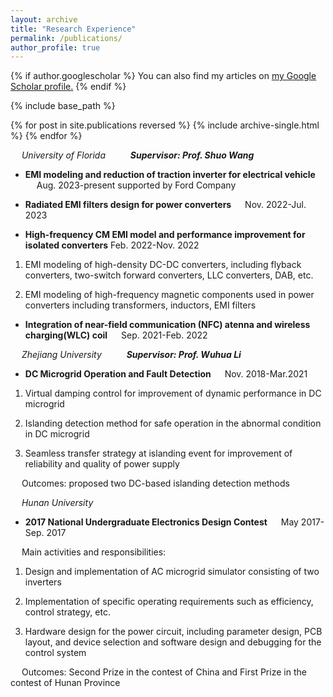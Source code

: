 ```yaml
---
layout: archive
title: "Research Experience"
permalink: /publications/
author_profile: true
---
```


{% if author.googlescholar %}
  You can also find my articles on <u><a href="{{https://scholar.google.com/citations?hl=en&tzom=300&user=j0mw7EAAAAAJ}}">my Google Scholar profile</a>.</u>
{% endif %}

{% include base_path %}

{% for post in site.publications reversed %}
  {% include archive-single.html %}
{% endfor %}

 &emsp; _University of Florida_              &emsp;     &emsp;                      **_Supervisor: Prof. Shuo Wang_**
 
*  **EMI modeling and reduction of traction inverter for electrical vehicle**  &emsp;      Aug. 2023-present supported by Ford Company
  
*  **Radiated EMI filters design for power converters**  &emsp;      Nov. 2022-Jul. 2023
  
*  **High-frequency CM EMI model and performance improvement for isolated converters**   Feb. 2022-Nov. 2022
  
1)	EMI modeling of high-density DC-DC converters, including flyback converters, two-switch forward converters, LLC converters, DAB, etc.

2)	EMI modeling of high-frequency magnetic components used in power converters including transformers, inductors, EMI filters
   
*  **Integration of near-field communication (NFC) atenna and wireless charging(WLC) coil**  &emsp;      Sep. 2021-Feb. 2022



 &emsp; _Zhejiang University_              &emsp;     &emsp;                      **_Supervisor: Prof. Wuhua Li_**
*  **DC Microgrid Operation and Fault Detection**        &emsp;                     Nov. 2018-Mar.2021

1)	Virtual damping control for improvement of dynamic performance in DC microgrid

2)	Islanding detection method for safe operation in the abnormal condition in DC microgrid

3)	Seamless transfer strategy at islanding event for improvement of reliability and quality of power supply

   &emsp; Outcomes: proposed two DC-based islanding detection methods


  &emsp; _Hunan University_              &emsp;    
  *  **2017 National Undergraduate Electronics Design Contest**       &emsp;                   May 2017-Sep. 2017
   
                      
   
 &emsp; Main activities and responsibilities:
 
1)	Design and implementation of AC microgrid simulator consisting of two inverters

2)	Implementation of specific operating requirements such as efficiency, control strategy, etc.

3)	Hardware design for the power circuit, including parameter design, PCB layout, and device selection and software design and debugging for the control system

   &emsp; Outcomes: Second Prize in the contest of China and First Prize in the contest of Hunan Province

